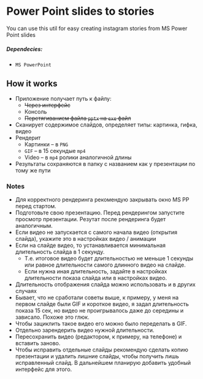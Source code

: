 
# Power Point slides to stories
You can use this util for easy creating instagram stories from MS Power Point slides

##### Dependecies:
- `MS PowerPoint`


## How it works
- Приложение получает путь к файлу:
	- ~~Через интерфейс~~
	- Консоль
	- ~~Перетягиванием файла `pptx` на `exe` файл~~
- Сканирует содержимое слайдов, определяет типы: картинка, гифка, видео
- Рендерит
	- Картинки – в `PNG`
	- `GIF` – в 15 секундые `mp4`
	- Video – в `mp4` ролики аналогичной длины
- Результаты сохраняются в папку с названием как у презентации по тому же пути

### Notes
- Для корректного рендеринга рекомендую закрывать окно MS PP перед стартом.
- Подготовьте свою презентацию. Перед рендерингом запустите просмотр презентации. Резутат после рендеринга будет аналогичным.
- Если видео не запускается с самого начала видео (открытия слайда), укажите это в настройках видео / анимации
- Если на слайде видео, то устанавливается минимальная длительность слайда в 1 секунду.
	- Т.е. итоговое видео будет длительностью не меньше 1 секунды или равное длительности самого длинного видео на слайде.
	- Если нужна иная длительность, задайте в настройках длительности показа слайда или в настройках видео.
- Длительность отображения слайда можно использовать и в других случаях
- Бывает, что не сработали советы выше, к примеру, у меня на первом слайде были GIF и короткое видео, я задал длительность показа 15 сек, но видео не проигрывалось даже до середины и зависало. Похоже это глюк.
 - Чтобы зациклить такое видео его можно было переделать в GIF.
 - Отдельно зарендерить видео нужной длительности.
 - Пересохранить видео (редактором, к примеру, на телефоне) и вставить заново.
- Чтобы исправить отдельные слайды рекомендую сделать копию презентации и удалить лишние слайды, чтобы получить лишь исправленный слайд. В дальнейшем планирую добавить удобный интерфейс для этого.